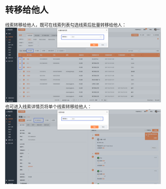 # 转移给他人

线索转移给他人，既可在线索列表勾选线索后批量转移给他人：![](/assets/励销批量转移.png)也可进入线索详情页将单个线索转移给他人：![](/assets/励销单个转移给他人.png)


